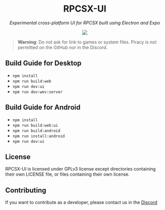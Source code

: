 <div align="center">

# RPCSX-UI

*Experimental cross-platform UI for RPCSX built using Electron and Expo*

[![](https://img.shields.io/discord/252023769500090368?color=5865F2&logo=discord&logoColor=white)](https://discord.gg/t6dzA4wUdG)

</div>

> **Warning**: Do not ask for link to games or system files. Piracy is not permitted on the GitHub nor in the Discord.

## Build Guide for Desktop

- `npm install`
- `npm run build:web`
- `npm run dev:ui`
- `npm run dev:wev:server`


## Build Guide for Android

- `npm install`
- `npm run build:web:ui`
- `npm run build:android`
- `npm run install:android`
- `npm run dev:ui`

## License

RPCSX-UI is licensed under GPLv3 license except directories containing their own LICENSE file, or files containing their own license.

## Contributing

If you want to contribute as a developer, please contact us in the [Discord](https://discord.gg/t6dzA4wUdG)
